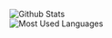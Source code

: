 ![Github Stats](https://github-readme-stats.vercel.app/api?username=zhangzhance-CN&show_icons=true&theme=dark&count_private=true)
<br>
![Most Used Languages](https://github-readme-stats.vercel.app/api/top-langs/?username=zhangzhance-CN&theme=dark&layout=compact)

